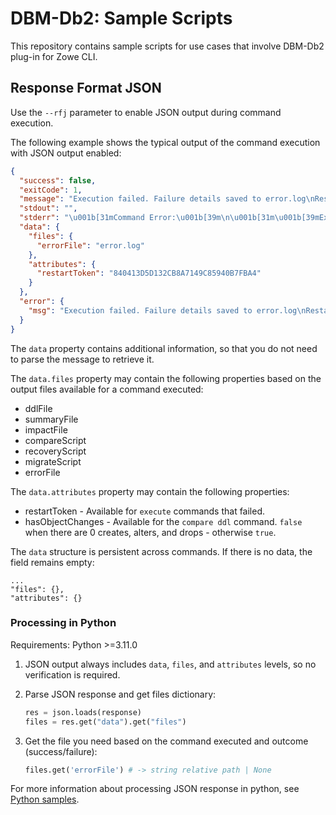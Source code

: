 # DBM-Db2: Sample Scripts
This repository contains sample scripts for use cases that involve DBM-Db2 plug-in for Zowe CLI.

## Response Format JSON
Use the `--rfj` parameter to enable JSON output during command execution.

The following example shows the typical output of the command execution with JSON output enabled:
```json
{
  "success": false,
  "exitCode": 1,
  "message": "Execution failed. Failure details saved to error.log\nRestart token: 840413D5D132CB8A7149C85940B7FBA4",
  "stdout": "",
  "stderr": "\u001b[31mCommand Error:\u001b[39m\n\u001b[31m\u001b[39mExecution failed. Failure details saved to error.log\nRestart token: 840413D5D132CB8A7149C85940B7FBA4\n",
  "data": {
    "files": {
      "errorFile": "error.log"
    },
    "attributes": {
      "restartToken": "840413D5D132CB8A7149C85940B7FBA4"
    }
  },
  "error": {
    "msg": "Execution failed. Failure details saved to error.log\nRestart token: 840413D5D132CB8A7149C85940B7FBA4"
  }
}
```

The `data` property contains additional information, so that you do not need to parse the message to retrieve it.

The `data.files` property may contain the following properties based on the output files available for a command 
executed:
- ddlFile
- summaryFile
- impactFile
- compareScript
- recoveryScript
- migrateScript
- errorFile

The `data.attributes` property may contain the following properties:
- restartToken - Available for `execute` commands that failed.
- hasObjectChanges - Available for the `compare ddl` command. `false` when there are 0 creates, alters, and drops - 
otherwise `true`.

The `data` structure is persistent across commands. If there is no data, the field remains empty:
```
...
"files": {},
"attributes": {}
```


### Processing in Python

Requirements: Python >=3.11.0

1. JSON output always includes `data`, `files`, and `attributes` levels, so no verification is required.

2. Parse JSON response and get files dictionary:
    ```python
    res = json.loads(response)
    files = res.get("data").get("files")
    ```

3. Get the file you need based on the command executed and outcome (success/failure):
    ```python
    files.get('errorFile') # -> string relative path | None
    ```

For more information about processing JSON response in python, see [Python samples].



[Python samples]: samples/python/
